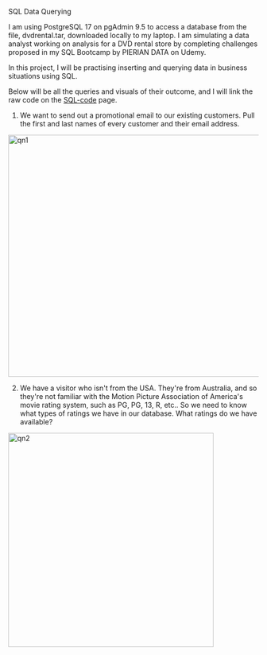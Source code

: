 SQL Data Querying

I am using PostgreSQL 17 on pgAdmin 9.5 to access a database from the file, dvdrental.tar, downloaded locally to my laptop. I am simulating a data analyst working on analysis for a DVD rental store by completing challenges proposed in my SQL Bootcamp by PIERIAN DATA on Udemy.

In this project, I will be practising inserting and querying data in business situations using SQL.

Below will be all the queries and visuals of their outcome, and I will link the raw code on the [SQL-code]([url](https://github.com/Radster999/sql/blob/main/sql_code)) page.

1. We want to send out a promotional email to our existing customers. Pull the first and last names of every customer and their email address.
<img width="677" height="487" alt="qn1" src="https://github.com/user-attachments/assets/f5111c32-e21f-4466-add7-e43e323a2ab8" />

2. We have a visitor who isn't from the USA. They're from Australia, and so they're not familiar with the Motion Picture Association of America's movie rating system, such as PG, PG, 13, R, etc..
So we need to know what types of ratings we have in our database.
What ratings do we have available?
<img width="413" height="431" alt="qn2" src="https://github.com/user-attachments/assets/8e9446c2-290a-4c6d-90bf-d760ab2b9aa4" />
